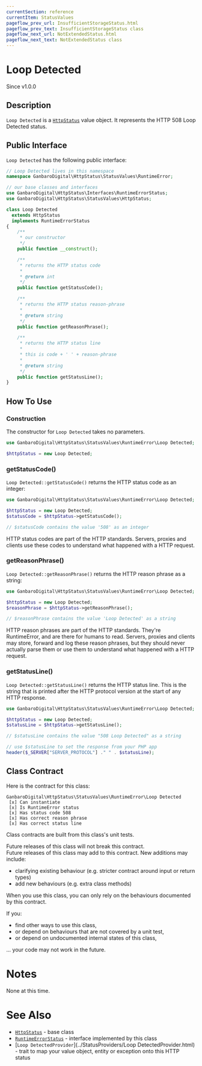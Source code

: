 ```yaml
---
currentSection: reference
currentItem: StatusValues
pageflow_prev_url: InsufficientStorageStatus.html
pageflow_prev_text: InsufficientStorageStatus class
pageflow_next_url: NotExtendedStatus.html
pageflow_next_text: NotExtendedStatus class
---
```


# Loop Detected

<div class="callout info">
Since v1.0.0
</div>

## Description

`Loop Detected` is a [`HttpStatus`](HttpStatus.html) value object. It represents the HTTP 508 Loop Detected status.

## Public Interface

`Loop Detected` has the following public interface:

```php
// Loop Detected lives in this namespace
namespace GanbaroDigital\HttpStatus\StatusValues\RuntimeError;

// our base classes and interfaces
use GanbaroDigital\HttpStatus\Interfaces\RuntimeErrorStatus;
use GanbaroDigital\HttpStatus\StatusValues\HttpStatus;

class Loop Detected
  extends HttpStatus
  implements RuntimeErrorStatus
{
    /**
     * our constructor
     */
    public function __construct();

    /**
     * returns the HTTP status code
     *
     * @return int
     */
    public function getStatusCode();

    /**
     * returns the HTTP status reason-phrase
     *
     * @return string
     */
    public function getReasonPhrase();

    /**
     * returns the HTTP status line
     *
     * this is code + ' ' + reason-phrase
     *
     * @return string
     */
    public function getStatusLine();
}
```

## How To Use

### Construction

The constructor for `Loop Detected` takes no parameters.

```php
use GanbaroDigital\HttpStatus\StatusValues\RuntimeError\Loop Detected;

$httpStatus = new Loop Detected;
```

### getStatusCode()

`Loop Detected::getStatusCode()` returns the HTTP status code as an integer:

```php
use GanbaroDigital\HttpStatus\StatusValues\RuntimeError\Loop Detected;

$httpStatus = new Loop Detected;
$statusCode = $httpStatus->getStatusCode();

// $statusCode contains the value '508' as an integer
```

HTTP status codes are part of the HTTP standards. Servers, proxies and clients use these codes to understand what happened with a HTTP request.

### getReasonPhrase()

`Loop Detected::getReasonPhrase()` returns the HTTP reason phrase as a string:

```php
use GanbaroDigital\HttpStatus\StatusValues\RuntimeError\Loop Detected;

$httpStatus = new Loop Detected;
$reasonPhrase = $httpStatus->getReasonPhrase();

// $reasonPhrase contains the value 'Loop Detected' as a string
```

HTTP reason phrases are part of the HTTP standards. They're RuntimeError, and are there for humans to read. Servers, proxies and clients may store, forward and log these reason phrases, but they should never actually parse them or use them to understand what happened with a HTTP request.

### getStatusLine()

`Loop Detected::getStatusLine()` returns the HTTP status line. This is the string that is printed after the HTTP protocol version at the start of any HTTP response.

```php
use GanbaroDigital\HttpStatus\StatusValues\RuntimeError\Loop Detected;

$httpStatus = new Loop Detected;
$statusLine = $httpStatus->getStatusLine();

// $statusLine contains the value "508 Loop Detected" as a string

// use $statusLine to set the response from your PHP app
header($_SERVER["SERVER_PROTOCOL"] ." " . $statusLine);
```

## Class Contract

Here is the contract for this class:

    GanbaroDigital\HttpStatus\StatusValues\RuntimeError\Loop Detected
     [x] Can instantiate
     [x] Is RuntimeError status
     [x] Has status code 508
     [x] Has correct reason phrase
     [x] Has correct status line

Class contracts are built from this class's unit tests.

<div class="callout success">
Future releases of this class will not break this contract.
</div>

<div class="callout info" markdown="1">
Future releases of this class may add to this contract. New additions may include:

* clarifying existing behaviour (e.g. stricter contract around input or return types)
* add new behaviours (e.g. extra class methods)
</div>

<div class="callout warning" markdown="1">
When you use this class, you can only rely on the behaviours documented by this contract.

If you:

* find other ways to use this class,
* or depend on behaviours that are not covered by a unit test,
* or depend on undocumented internal states of this class,

... your code may not work in the future.
</div>

# Notes

None at this time.

# See Also

* [`HttpStatus`](HttpStatus.html) - base class
* [`RuntimeErrorStatus`](RuntimeErrorStatus.html) - interface implemented by this class
* [`Loop DetectedProvider`](../StatusProviders/Loop DetectedProvider.html) - trait to map your value object, entity or exception onto this HTTP status
